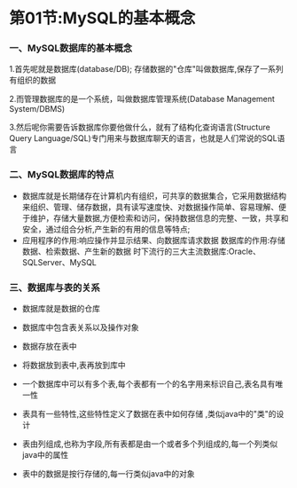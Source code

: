 # 第01节:MySQL的基本概念

### 一、MySQL数据库的基本概念

1.首先呢就是数据库(database/DB);
存储数据的"仓库"叫做数据库,保存了一系列有组织的数据

2.而管理数据库的是一个系统，叫做数据库管理系统(Database Management System/DBMS)

3.然后呢你需要告诉数据库你要他做什么，就有了结构化查询语言(Structure Query Language/SQL)专门用来与数据库聊天的语言，也就是人们常说的SQL语言
### 二、MySQL数据库的特点
* 数据库就是长期储存在计算机内有组织，可共享的数据集合，它采用数据结构来组织、管理、储存数据，具有读写速度快、对数据操作简单、容易理解、便于维护，存储大量数据,方便检索和访问，保持数据信息的完整、一致，共享和安全，通过组合分析,产生新的有用的信息等特点;
* 应用程序的作用:响应操作并显示结果、向数据库请求数据
数据库的作用:存储数据、检索数据、产生新的数据
时下流行的三大主流数据库:Oracle、SQLServer、MySQL

### 三、数据库与表的关系
* 数据库就是数据的仓库
* 数据库中包含表关系以及操作对象
* 数据存放在表中

* 将数据放到表中,表再放到库中

* 一个数据库中可以有多个表,每个表都有一个的名字用来标识自己,表名具有唯一性

* 表具有一些特性,这些特性定义了数据在表中如何存储	,类似java中的"类"的设计

* 表由列组成,也称为字段,所有表都是由一个或者多个列组成的,每一个列类似java中的属性

* 表中的数据是按行存储的,每一行类似java中的对象
